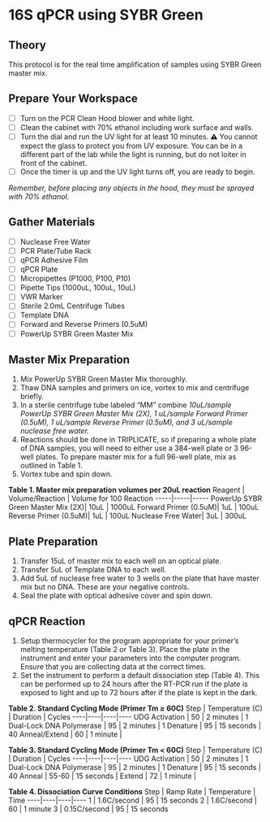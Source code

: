 # 16S qPCR using SYBR Green

## Theory
This protocol is for the real time amplification of samples using SYBR Green master mix. 

## Prepare Your Workspace

- [ ] Turn on the PCR Clean Hood blower and white light. 
- [ ] Clean the cabinet with 70% ethanol including work surface and walls. 
- [ ] Turn the dial and run the UV light for at least 10 minutes. 
⚠️ You cannot expect the glass to protect you from UV exposure. You can be in a different part of the lab while the light is running, but do not loiter in front of the cabinet.
- [ ] Once the timer is up and the UV light turns off, you are ready to begin. 

*Remember, before placing any objects in the hood, they must be sprayed with 70% ethanol.*

## Gather Materials
- [ ] Nuclease Free Water
- [ ] PCR Plate/Tube Rack
- [ ] qPCR Adhesive Film
- [ ] qPCR Plate
- [ ] Micropipettes (P1000, P100, P10)
- [ ] Pipette Tips (1000uL, 100uL, 10uL)
- [ ] VWR Marker
- [ ] Sterile 2.0mL Centrifuge Tubes
- [ ] Template DNA
- [ ] Forward and Reverse Primers (0.5uM)
- [ ] PowerUp SYBR Green Master Mix

## Master Mix Preparation

1.	Mix PowerUp SYBR Green Master Mix thoroughly.
2.	Thaw DNA samples and primers on ice, vortex to mix and centrifuge briefly. 
3.	In a sterile centrifuge tube labeled “MM” combine *10uL/sample PowerUp SYBR Green Master Mix (2X), 1 uL/sample Forward Primer (0.5uM), 1 uL/sample Reverse Primer (0.5uM), and 3 uL/sample nuclease free water.* 
4.	Reactions should be done in TRIPLICATE, so if preparing a whole plate of DNA samples, you will need to either use a 384-well plate or 3 96-well plates. To prepare master mix for a full 96-well plate, mix as outlined in Table 1. 
5.	Vortex tube and spin down.  

**Table 1. Master mix preparation volumes per 20uL reaction**
Reagent | Volume/Reaction | Volume for 100 Reaction
-----|-----|-----
PowerUp SYBR Green Master Mix (2X)| 10uL | 1000uL
Forward Primer (0.5uM)| 1uL | 100uL
Reverse Primer (0.5uM)| 1uL | 100uL
Nuclease Free Water| 3uL | 300uL

## Plate Preparation

1.	Transfer 15uL of master mix to each well on an optical plate. 
2.	Transfer 5uL of Template DNA to each well. 
3.	Add 5uL of nuclease free water to 3 wells on the plate that have master mix but no DNA. These are your negative controls. 
4.	Seal the plate with optical adhesive cover and spin down. 

## qPCR Reaction

1.	Setup thermocycler for the program appropriate for your primer’s melting temperature (Table 2 or Table 3). Place the plate in the instrument and enter your parameters into the computer program. Ensure that you are collecting data at the correct times. 
2.	Set the instrument to perform a default dissociation step (Table 4). This can be performed up to 24 hours after the RT-PCR run if the plate is exposed to light and up to 72 hours after if the plate is kept in the dark. 

**Table 2. Standard Cycling Mode (Primer Tm ≥ 60C)**
Step | Temperature (C) | Duration | Cycles
----|----|----|----
UDG Activation | 50 | 2 minutes | 1
Dual-Lock DNA Polymerase | 95 | 2 minutes | 1
Denature | 95 | 15 seconds | 40
Anneal/Extend | 60 | 1 minute | 

**Table 3. Standard Cycling Mode (Primer Tm < 60C)**
Step | Temperature (C) | Duration | Cycles
----|----|----|----
UDG Activation | 50 | 2 minutes | 1
Dual-Lock DNA Polymerase | 95 | 2 minutes | 1
Denature | 95 | 15 seconds | 40
Anneal | 55-60 | 15 seconds | 
Extend | 72 | 1 minute | 

**Table 4. Dissociation Curve Conditions**
Step | Ramp Rate | Temperature | Time
----|----|----|----
1 | 1.6C/second | 95 | 15 seconds
2 | 1.6C/second | 60 | 1 minute
3 | 0.15C/second | 95 | 15 seconds



